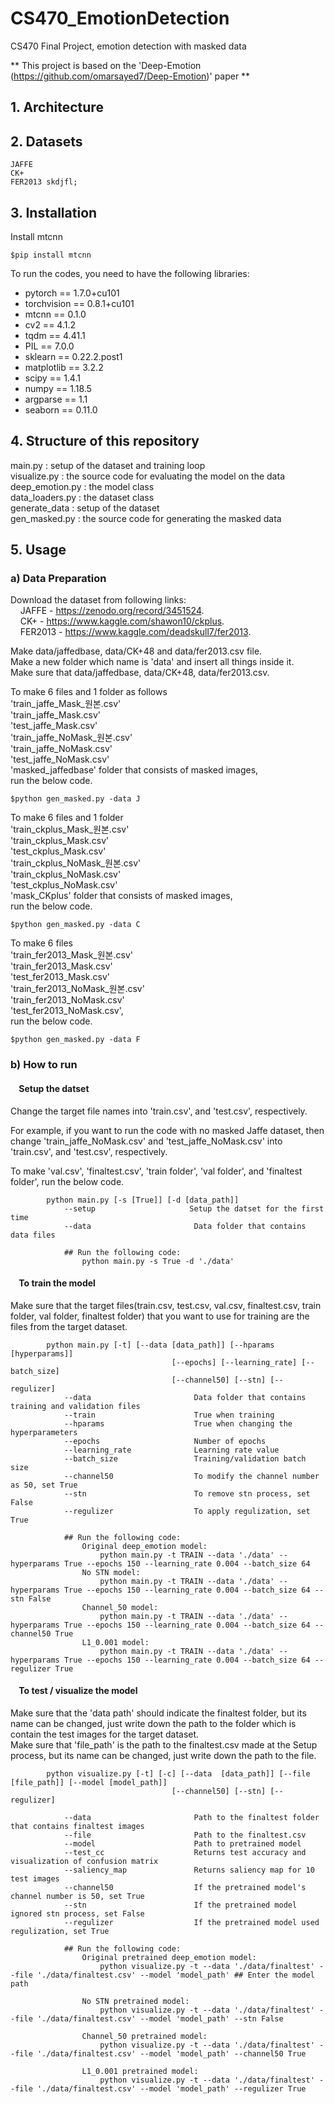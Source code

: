 # CS470_EmotionDetection
CS470 Final Project, emotion detection with masked data

** This project is based on the 'Deep-Emotion (https://github.com/omarsayed7/Deep-Emotion)' paper **

## 1. Architecture
## 2. Datasets
    JAFFE
    CK+
    FER2013 skdjfl;

## 3. Installation
Install mtcnn
    
    $pip install mtcnn
    
To run the codes, you need to have the following libraries:
* pytorch == 1.7.0+cu101
* torchvision == 0.8.1+cu101
* mtcnn == 0.1.0
* cv2 == 4.1.2
* tqdm == 4.41.1
* PIL == 7.0.0
* sklearn == 0.22.2.post1
* matplotlib == 3.2.2
* scipy == 1.4.1
* numpy == 1.18.5
* argparse == 1.1
* seaborn == 0.11.0

## 4. Structure of this repository
main.py : setup of the dataset and training loop  
visualize.py : the source code for evaluating the model on the data  
deep_emotion.py : the model class  
data_loaders.py : the dataset class  
generate_data : setup of the dataset  
gen_masked.py : the source code for generating the masked data  

## 5. Usage
###    a) Data Preparation

Download the dataset from following links:   
&nbsp;&nbsp;&nbsp;&nbsp;JAFFE -  https://zenodo.org/record/3451524.  
&nbsp;&nbsp;&nbsp;&nbsp;CK+ - https://www.kaggle.com/shawon10/ckplus.  
&nbsp;&nbsp;&nbsp;&nbsp;FER2013 - https://www.kaggle.com/deadskull7/fer2013.  
    
Make data/jaffedbase, data/CK+48 and data/fer2013.csv file.   
Make a new folder which name is 'data' and insert all things inside it.   
Make sure that data/jaffedbase, data/CK+48, data/fer2013.csv.  

To make 6 files and 1 folder as follows   
'train_jaffe_Mask_원본.csv'   
'train_jaffe_Mask.csv'   
'test_jaffe_Mask.csv'   
'train_jaffe_NoMask_원본.csv'   
'train_jaffe_NoMask.csv'   
'test_jaffe_NoMask.csv'   
'masked_jaffedbase' folder that consists of masked images,   
run the below code.   
    
    $python gen_masked.py -data J

To make 6 files and 1 folder   
'train_ckplus_Mask_원본.csv'   
'train_ckplus_Mask.csv'   
'test_ckplus_Mask.csv'   
'train_ckplus_NoMask_원본.csv'   
'train_ckplus_NoMask.csv'   
'test_ckplus_NoMask.csv'   
'mask_CKplus' folder that consists of masked images,  
run the below code.   
    
    $python gen_masked.py -data C

To make 6 files   
'train_fer2013_Mask_원본.csv'   
'train_fer2013_Mask.csv'   
'test_fer2013_Mask.csv'   
'train_fer2013_NoMask_원본.csv'   
'train_fer2013_NoMask.csv'   
'test_fer2013_NoMask.csv',   
run the below code.   
    
    $python gen_masked.py -data F


###    b) How to run
#### &nbsp;&nbsp;&nbsp;&nbsp;Setup the datset
Change the target file names into 'train.csv', and 'test.csv', respectively.   
   
For example, if you want to run the code with no masked Jaffe dataset, then change 'train_jaffe_NoMask.csv' and 'test_jaffe_NoMask.csv' into 'train.csv', and 'test.csv', respectively.  
   
To make 'val.csv', 'finaltest.csv', 'train folder', 'val folder', and 'finaltest folder', run the below code.   

            python main.py [-s [True]] [-d [data_path]]
                --setup                     Setup the datset for the first time
                --data                       Data folder that contains data files
                
                ## Run the following code:
                    python main.py -s True -d './data'
                   
             
#### &nbsp;&nbsp;&nbsp;&nbsp;To train the model

Make sure that the target files(train.csv, test.csv, val.csv, finaltest.csv, train folder, val folder, finaltest folder) that you want to use for training are the files from the target dataset.   

            python main.py [-t] [--data [data_path]] [--hparams [hyperparams]]
                                        [--epochs] [--learning_rate] [--batch_size]
                                        [--channel50] [--stn] [--regulizer]
                --data                       Data folder that contains training and validation files
                --train                      True when training
                --hparams                    True when changing the hyperparameters
                --epochs                     Number of epochs
                --learning_rate              Learning rate value
                --batch_size                 Training/validation batch size
                --channel50                  To modify the channel number as 50, set True
                --stn                        To remove stn process, set False
                --regulizer                  To apply regulization, set True
                
                ## Run the following code:
                    Original deep_emotion model:
                        python main.py -t TRAIN --data './data' --hyperparams True --epochs 150 --learning_rate 0.004 --batch_size 64 
                    No STN model:
                        python main.py -t TRAIN --data './data' --hyperparams True --epochs 150 --learning_rate 0.004 --batch_size 64 --stn False
                    Channel_50 model:
                        python main.py -t TRAIN --data './data' --hyperparams True --epochs 150 --learning_rate 0.004 --batch_size 64 --channel50 True
                    L1_0.001 model:
                        python main.py -t TRAIN --data './data' --hyperparams True --epochs 150 --learning_rate 0.004 --batch_size 64 --regulizer True

#### &nbsp;&nbsp;&nbsp;&nbsp;To test / visualize the model

Make sure that the 'data path' should indicate the finaltest folder, but its name can be changed, just write down the path to the folder which is contain the test images for the target dataset.   
Make sure that 'file_path' is the path to the finaltest.csv made at the Setup process, but its name can be changed, just write down the path to the file.   

            python visualize.py [-t] [-c] [--data  [data_path]] [--file  [file_path]] [--model [model_path]]
                                        [--channel50] [--stn] [--regulizer]
            
                --data                       Path to the finaltest folder that contains finaltest images
                --file                       Path to the finaltest.csv
                --model                      Path to pretrained model
                --test_cc                    Returns test accuracy and visualization of confusion matrix
                --saliency_map               Returns saliency map for 10 test images
                --channel50                  If the pretrained model's channel number is 50, set True
                --stn                        If the pretrained model ignored stn process, set False
                --regulizer                  If the pretrained model used regulization, set True
                
                ## Run the following code:
                    Original pretrained deep_emotion model:
                        python visualize.py -t --data './data/finaltest' --file './data/finaltest.csv' --model 'model_path' ## Enter the model path
                        
                    No STN pretrained model:
                        python visualize.py -t --data './data/finaltest' --file './data/finaltest.csv' --model 'model_path' --stn False
                        
                    Channel_50 pretrained model:
                        python visualize.py -t --data './data/finaltest' --file './data/finaltest.csv' --model 'model_path' --channel50 True

                    L1_0.001 pretrained model:
                        python visualize.py -t --data './data/finaltest' --file './data/finaltest.csv' --model 'model_path' --regulizer True

                    
        
    

